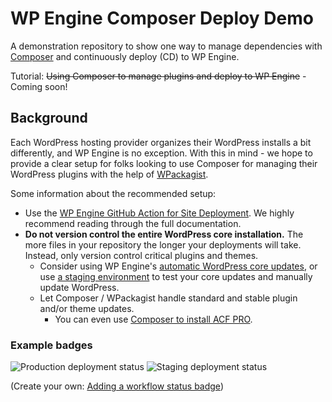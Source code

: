 # WP Engine Composer Deploy Demo

A demonstration repository to show one way to manage dependencies with [Composer](https://getcomposer.org/) and continuously deploy (CD) to WP Engine.

Tutorial: ~~Using Composer to manage plugins and deploy to WP Engine~~ - Coming soon!

## Background

Each WordPress hosting provider organizes their WordPress installs a bit differently, and WP Engine is no exception. With this in mind - we hope to provide a clear setup for folks looking to use Composer for managing their WordPress plugins with the help of [WPackagist](https://wpackagist.org/).

Some information about the recommended setup:

- Use the [WP Engine GitHub Action for Site Deployment](https://github.com/marketplace/actions/deploy-wordpress-to-wp-engine). We highly recommend reading through the full documentation.
- __Do not version control the entire WordPress core installation.__ The more files in your repository the longer your deployments will take. Instead, only version control critical plugins and themes.
  - Consider using WP Engine's [automatic WordPress core updates](https://wpengine.com/support/wordpress-updates/#Automatic_WordPress_Core_Updates), or use [a staging environment](https://wpengine.com/support/environments/#About_Environments) to test your core updates and manually update WordPress.
  - Let Composer / WPackagist handle standard and stable plugin and/or theme updates.
    - You can even use [Composer to install ACF PRO](https://www.advancedcustomfields.com/resources/installing-acf-pro-with-composer/).

### Example badges

![Production deployment status](https://github.com/colorful-tones/wp-engine-composer-deploy-demo/actions/workflows/production.yml/badge.svg) ![Staging deployment status](https://github.com/colorful-tones/wp-engine-composer-deploy-demo/actions/workflows/staging.yml/badge.svg)

(Create your own: [Adding a workflow status badge](https://docs.github.com/en/actions/monitoring-and-troubleshooting-workflows/adding-a-workflow-status-badge))
